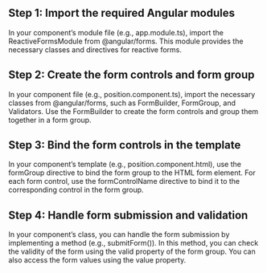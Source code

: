 ## Step 1: Import the required Angular modules
In your component’s module file (e.g., app.module.ts), import the ReactiveFormsModule from @angular/forms. 
This module provides the necessary classes and directives for reactive forms.

## Step 2: Create the form controls and form group
In your component file (e.g., position.component.ts), import the necessary classes from @angular/forms, such as FormBuilder, FormGroup, and Validators. 
Use the FormBuilder to create the form controls and group them together in a form group.

## Step 3: Bind the form controls in the template
In your component’s template (e.g., position.component.html), use the formGroup directive to bind the form group to the HTML form element. 
For each form control, use the formControlName directive to bind it to the corresponding control in the form group.

## Step 4: Handle form submission and validation
In your component’s class, you can handle the form submission by implementing a method (e.g., submitForm()). 
In this method, you can check the validity of the form using the valid property of the form group. You can also access the form values using the value property.
